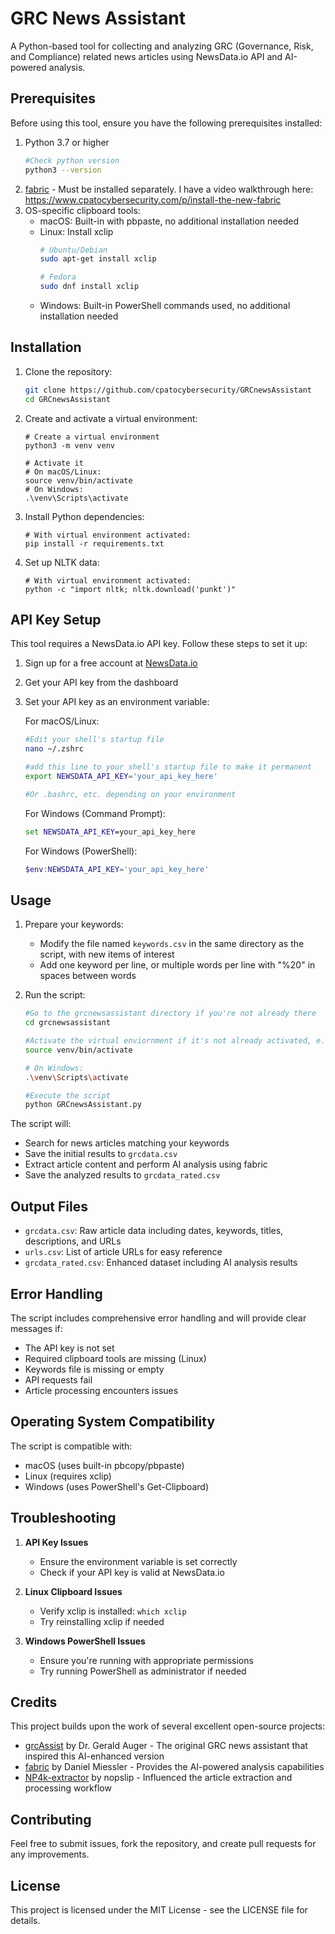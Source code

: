 # GRC News Assistant

A Python-based tool for collecting and analyzing GRC (Governance, Risk, and Compliance) related news articles using NewsData.io API and AI-powered analysis.

## Prerequisites

Before using this tool, ensure you have the following prerequisites installed:

1. Python 3.7 or higher
   ```bash
   #Check python version
   python3 --version
   ```
3. [fabric](https://github.com/danielmiessler/fabric) - Must be installed separately. I have a video walkthrough here: https://www.cpatocybersecurity.com/p/install-the-new-fabric
4. OS-specific clipboard tools:
   - macOS: Built-in with pbpaste, no additional installation needed
   - Linux: Install xclip
     ```bash
     # Ubuntu/Debian
     sudo apt-get install xclip
     
     # Fedora
     sudo dnf install xclip
     ```
   - Windows: Built-in PowerShell commands used, no additional installation needed

## Installation

1. Clone the repository:
   ```bash
   git clone https://github.com/cpatocybersecurity/GRCnewsAssistant
   cd GRCnewsAssistant
   ```
2. Create and activate a virtual environment:
   ```
   # Create a virtual environment
   python3 -m venv venv

   # Activate it
   # On macOS/Linux:
   source venv/bin/activate
   # On Windows:
   .\venv\Scripts\activate
   ```
3. Install Python dependencies:
   ```
   # With virtual environment activated:
   pip install -r requirements.txt
   ```
4. Set up NLTK data:
   ```
   # With virtual environment activated:
   python -c "import nltk; nltk.download('punkt')"
   ```

## API Key Setup

This tool requires a NewsData.io API key. Follow these steps to set it up:

1. Sign up for a free account at [NewsData.io](https://newsdata.io)
2. Get your API key from the dashboard
3. Set your API key as an environment variable:

   For macOS/Linux:
   ```bash
   #Edit your shell's startup file
   nano ~/.zshrc

   #add this line to your shell's startup file to make it permanent
   export NEWSDATA_API_KEY='your_api_key_here'
   
   #Or .bashrc, etc. depending on your environment
   ```
   
   For Windows (Command Prompt):
   ```cmd
   set NEWSDATA_API_KEY=your_api_key_here
   ```

   For Windows (PowerShell):
   ```powershell
   $env:NEWSDATA_API_KEY='your_api_key_here'
   ```

## Usage

1. Prepare your keywords:
   - Modify the file named `keywords.csv` in the same directory as the script, with new items of interest
   - Add one keyword per line, or multiple words per line with "%20" in spaces between words 

2. Run the script:
   ```bash
   #Go to the grcnewsassistant directory if you're not already there
   cd grcnewsassistant

   #Activate the virtual enviornment if it's not already activated, e.g. for macOS/Linus:
   source venv/bin/activate

   # On Windows:
   .\venv\Scripts\activate

   #Execute the script   
   python GRCnewsAssistant.py
   ```

The script will:
- Search for news articles matching your keywords
- Save the initial results to `grcdata.csv`
- Extract article content and perform AI analysis using fabric
- Save the analyzed results to `grcdata_rated.csv`

## Output Files

- `grcdata.csv`: Raw article data including dates, keywords, titles, descriptions, and URLs
- `urls.csv`: List of article URLs for easy reference
- `grcdata_rated.csv`: Enhanced dataset including AI analysis results

## Error Handling

The script includes comprehensive error handling and will provide clear messages if:
- The API key is not set
- Required clipboard tools are missing (Linux)
- Keywords file is missing or empty
- API requests fail
- Article processing encounters issues

## Operating System Compatibility

The script is compatible with:
- macOS (uses built-in pbcopy/pbpaste)
- Linux (requires xclip)
- Windows (uses PowerShell's Get-Clipboard)

## Troubleshooting

1. **API Key Issues**
   - Ensure the environment variable is set correctly
   - Check if your API key is valid at NewsData.io

2. **Linux Clipboard Issues**
   - Verify xclip is installed: `which xclip`
   - Try reinstalling xclip if needed

3. **Windows PowerShell Issues**
   - Ensure you're running with appropriate permissions
   - Try running PowerShell as administrator if needed

## Credits

This project builds upon the work of several excellent open-source projects:

- [grcAssist](https://github.com/gerryguy311/grcAssist) by Dr. Gerald Auger - The original GRC news assistant that inspired this AI-enhanced version
- [fabric](https://github.com/danielmiessler/fabric) by Daniel Miessler - Provides the AI-powered analysis capabilities
- [NP4k-extractor](https://github.com/nopslip/NP4k-extractor) by nopslip - Influenced the article extraction and processing workflow

## Contributing

Feel free to submit issues, fork the repository, and create pull requests for any improvements.

## License

This project is licensed under the MIT License - see the LICENSE file for details.
 

